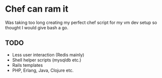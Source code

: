 # Chef can ram it

Was taking too long creating my perfect chef script for my vm dev setup so thought I would give bash a go.

TODO
----

* Less user interaction (Redis mainly)
* Shell helper scripts (mysqldb etc.)
* Rails templates
* PHP, Erlang, Java, Clojure etc.

